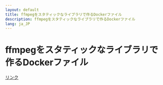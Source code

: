 ```yaml
---
layout: default
title: ffmpegをスタティックなライブラリで作るDockerファイル
description: ffmpegをスタティックなライブラリで作るDockerファイル 
lang: ja_JP
---
```

# ffmpegをスタティックなライブラリで作るDockerファイル
[リンク](https://github.com/oxxpeh/pub/blob/main/ffmpeg-static/README.md)
